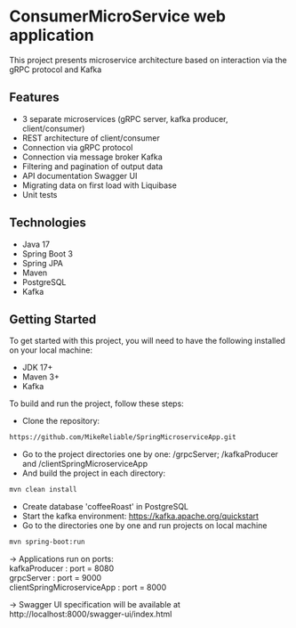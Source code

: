 # ConsumerMicroService web application
This project presents microservice architecture based on interaction via the gRPC protocol and Kafka

## Features
* 3 separate microservices (gRPC server, kafka producer, client/consumer)
* REST architecture of client/consumer
* Connection via gRPC protocol
* Connection via message broker Kafka
* Filtering and pagination of output data
* API documentation Swagger UI
* Migrating data on first load with Liquibase
* Unit tests

## Technologies
* Java 17
* Spring Boot 3
* Spring JPA
* Maven
* PostgreSQL
* Kafka

## Getting Started
To get started with this project, you will need to have the following installed on your local machine:

* JDK 17+
* Maven 3+
* Kafka

To build and run the project, follow these steps:

* Clone the repository:
```sh
https://github.com/MikeReliable/SpringMicroserviceApp.git
 ```
* Go to the project directories one by one: /grpcServer; /kafkaProducer and /clientSpringMicroserviceApp 
* And build the project in each directory:
```sh
mvn clean install
 ```
* Create database 'coffeeRoast' in PostgreSQL
* Start the kafka environment: https://kafka.apache.org/quickstart
* Go to the directories one by one and run projects on local machine
```sh
mvn spring-boot:run
 ```

-> Applications run on ports:  
kafkaProducer : port = 8080  
grpcServer : port = 9000  
clientSpringMicroserviceApp : port = 8000

-> Swagger UI specification will be available at http://localhost:8000/swagger-ui/index.html
